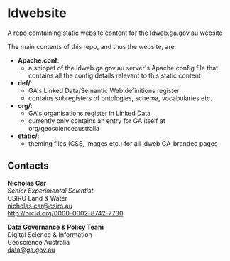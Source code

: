 # ldwebsite
A repo comtaining static website content for the ldweb.ga.gov.au website

The main contents of this repo, and thus the website, are:

* **Apache.conf**: 
    * a snippet of the ldweb.ga.gov.au server's Apache config file that contains all the config details relevant to this static content
* **def/**:
    * GA's Linked Data/Semantic Web definitions register
    * contains subregisters of ontologies, schema, vocabularies etc. 
* **org/**:
    * GA's organisations register in Linked Data
    * currently only contains an entry for GA itself at org/geoscienceaustralia
* **static/**:
    * theming files (CSS, images etc.) for all ldweb GA-branded pages

## Contacts
**Nicholas Car**  
*Senior Experimental Scientist*  
CSIRO Land & Water  
<nicholas.car@csiro.au>  
<http://orcid.org/0000-0002-8742-7730>  

**Data Governance & Policy Team**  
Digital Science & Information  
Geoscience Australia  
<data@ga.gov.au>  
